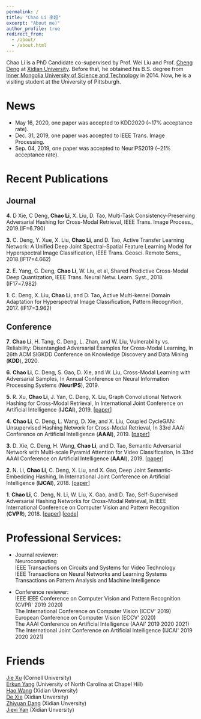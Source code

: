 ```yaml
---
permalink: /
title: "Chao Li 李超"
excerpt: "About me)"
author_profile: true
redirect_from: 
  - /about/
  - /about.html
---
```


Chao Li is a PhD Candidate co-supervised by Prof. Wei Liu and Prof. [Cheng Deng](http://see.xidian.edu.cn/faculty/chdeng/) at [Xidian University](http://www.xidian.edu.cn/). Before that, he obtained his B.S. degree from [Inner Mongolia University of Science and Technology](http://www.imust.cn/) in 2014. Now, he is a visiting student at the University of Pittsburgh.


News
======
* May 16, 2020, one paper was accepted to KDD2020 (~17% acceptance rate).  
* Dec. 31, 2019, one paper was accepted to IEEE Trans. Image Processing.  
* Sep. 04, 2019, one paper was accepted to NeurIPS2019 (~21% acceptance rate).  


Recent Publications
======

Journal
------
__4__. D Xie, C Deng, __Chao Li__, X. Liu, D. Tao, Multi-Task Consistency-Preserving Adversarial Hashing for Cross-Modal Retrieval, IEEE Trans. Image Process., 2019.(IF=6.790)  


__3__. C. Deng, Y. Xue, X. Liu, __Chao Li__, and D. Tao, Active Transfer Learning Network: A Unified Deep Joint Spectral–Spatial Feature Learning Model for Hyperspectral Image Classification, IEEE Trans. Geosci. Remote Sens., 2018.(IF17=4.662)  


__2__. E. Yang, C. Deng, __Chao Li__, W. Liu, et al, Shared Predictive Cross-Modal Deep Quantization, IEEE Trans. Neural Netw. Learn. Syst., 2018. (IF17=7.982)  


__1__. C. Deng, X. Liu, __Chao Li__, and D. Tao, Active Multi-kernel Domain Adaptation for Hyperspectral Image Classification, Pattern Recognition, 2017. (IF17=3.962)  

Conference
------
__7__. __Chao Li__, H. Tang, C. Deng, L. Zhan, and W. Liu, Vulnerability vs. Reliability: Disentangled Adversarial Examples for Cross-Modal Learning, In 26th ACM SIGKDD Conference on Knowledge Discovery and Data Mining (__KDD__), 2020.  


__6__. __Chao Li__, C. Deng, S. Gao, D. Xie, and W. Liu, Cross-Modal Learning with Adversarial Samples, In Annual Conference on Neural Information Processing Systems (__NeurIPS__), 2019.  


__5__. R. Xu, __Chao Li__, J. Yan, C. Deng, X. Liu, Graph Convolutional Network Hashing for Cross-Modal Retrieval, In International Joint Conference on Artificial Intelligence (__IJCAI__), 2019. [[paper](https://www.ijcai.org/proceedings/2019/0138.pdf)]


__4__. __Chao Li__, C. Deng, L. Wang, D. Xie, and X. Liu, Coupled CycleGAN: Unsupervised Hashing Network for Cross-Modal Retrieval, In 33rd AAAI Conference on Artificial Intelligence (__AAAI__), 2019. [[paper](https://arxiv.org/pdf/1903.02149.pdf)]


__3__. D. Xie, C. Deng, H. Wang, __Chao Li__, and D. Tao, Semantic Adversarial Network with Multi-scale Pyramid Attention for Video Classification, In 33rd AAAI Conference on Artificial Intelligence (__AAAI__), 2019. [[paper](https://arxiv.org/pdf/1903.02155.pdf)]  


__2__. N. Li, __Chao Li__, C. Deng, X. Liu, and X. Gao, Deep Joint Semantic-Embedding Hashing, In International Joint Conference on Artificial Intelligence (__IJCAI__), 2018. [[paper](https://www.ijcai.org/proceedings/2018/0332.pdf)]


__1__. __Chao Li__, C. Deng, N. Li, W. Liu, X. Gao, and D. Tao, Self-Supervised Adversarial Hashing Networks for Cross-Modal Retrieval, In IEEE International Conference on Computer Vision and Pattern Recognition (__CVPR__), 2018. [[paper](http://openaccess.thecvf.com/content_cvpr_2018/papers/Li_Self-Supervised_Adversarial_Hashing_CVPR_2018_paper.pdf)] [[code](https://github.com/ChaoLi1991/ChaoLi1991.github.io/tree/master/files/SSAH)]


Professional Services:
======
* Journal reviewer:  
   Neurocomputing  
   IEEE Transactions on Circuits and Systems for Video Technology  
   IEEE Transactions on Neural Networks and Learning Systems  
   Transactions on Pattern Analysis and Machine Intelligence  
   
* Conference reviewer:  
   IEEE IEEE Conference on Computer Vision and Pattern Recognition (CVPR' 2019 2020)  
   The International Conference on Computer Vision (ICCV' 2019)  
   European Conference on Computer Vision (ECCV' 2020)  
   The AAAI Conference on Artificial Intelligence (AAAI' 2019 2020 2021)  
   The International Joint Conference on Artificial Intelligence (IJCAI' 2019 2020 2021)  

Friends
======
[Jie Xu](https://jxu1015.github.io/) (Cornell University)  
[Erkun Yang](https://yangerkun.github.io/) (University of North Carolina at Chapel Hill)  
[Hao Wang](https://haowang1992.github.io/) (Xidian Unversity)  
[De Xie](https://dexie0808.github.io/) (Xidian Unversity)  
[Zhiyuan Dang](https://zhiyuandang.github.io/) (Xidian Unversity)  
[Jiexi Yan](https://JiexiYan.github.io) (Xidian Unversity)  
